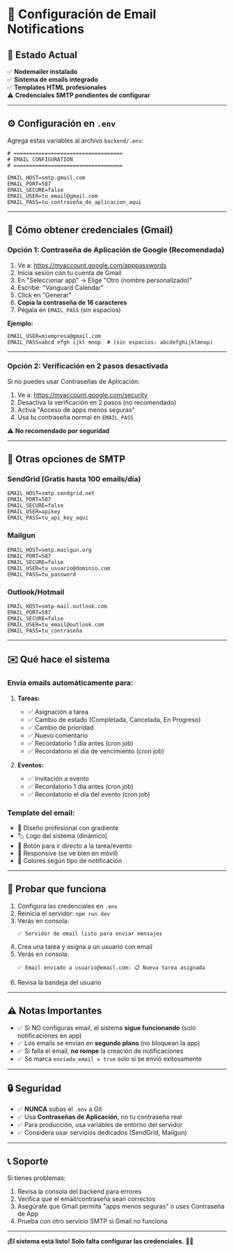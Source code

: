 # 📧 Configuración de Email Notifications

## 🎯 Estado Actual

✅ **Nodemailer instalado**  
✅ **Sistema de emails integrado**  
✅ **Templates HTML profesionales**  
⚠️ **Credenciales SMTP pendientes de configurar**

---

## ⚙️ Configuración en `.env`

Agrega estas variables al archivo `backend/.env`:

```env
# ===================================
# EMAIL CONFIGURATION
# ===================================

EMAIL_HOST=smtp.gmail.com
EMAIL_PORT=587
EMAIL_SECURE=false
EMAIL_USER=tu_email@gmail.com
EMAIL_PASS=tu_contraseña_de_aplicacion_aqui
```

---

## 📝 Cómo obtener credenciales (Gmail)

### **Opción 1: Contraseña de Aplicación de Google (Recomendada)**

1. Ve a: https://myaccount.google.com/apppasswords
2. Inicia sesión con tu cuenta de Gmail
3. En "Seleccionar app" → Elige "Otro (nombre personalizado)"
4. Escribe: "Vanguard Calendar"
5. Click en "Generar"
6. **Copia la contraseña de 16 caracteres**
7. Pégala en `EMAIL_PASS` (sin espacios)

**Ejemplo:**
```env
EMAIL_USER=miempresa@gmail.com
EMAIL_PASS=abcd efgh ijkl mnop  # (sin espacios: abcdefghijklmnop)
```

---

### **Opción 2: Verificación en 2 pasos desactivada**

Si no puedes usar Contraseñas de Aplicación:

1. Ve a: https://myaccount.google.com/security
2. Desactiva la verificación en 2 pasos (no recomendado)
3. Activa "Acceso de apps menos seguras"
4. Usa tu contraseña normal en `EMAIL_PASS`

⚠️ **No recomendado por seguridad**

---

## 🔧 Otras opciones de SMTP

### **SendGrid (Gratis hasta 100 emails/día)**
```env
EMAIL_HOST=smtp.sendgrid.net
EMAIL_PORT=587
EMAIL_SECURE=false
EMAIL_USER=apikey
EMAIL_PASS=tu_api_key_aqui
```

### **Mailgun**
```env
EMAIL_HOST=smtp.mailgun.org
EMAIL_PORT=587
EMAIL_SECURE=false
EMAIL_USER=tu_usuario@dominio.com
EMAIL_PASS=tu_password
```

### **Outlook/Hotmail**
```env
EMAIL_HOST=smtp-mail.outlook.com
EMAIL_PORT=587
EMAIL_SECURE=false
EMAIL_USER=tu_email@outlook.com
EMAIL_PASS=tu_contraseña
```

---

## ✉️ Qué hace el sistema

### **Envía emails automáticamente para:**

1. **Tareas:**
   - ✅ Asignación a tarea
   - ✅ Cambio de estado (Completada, Cancelada, En Progreso)
   - ✅ Cambio de prioridad
   - ✅ Nuevo comentario
   - ✅ Recordatorio 1 día antes (cron job)
   - ✅ Recordatorio el día de vencimiento (cron job)

2. **Eventos:**
   - ✅ Invitación a evento
   - ✅ Recordatorio 1 día antes (cron job)
   - ✅ Recordatorio el día del evento (cron job)

### **Template del email:**

- 🎨 Diseño profesional con gradiente
- 🏷️ Logo del sistema (dinámico)
- 🎯 Botón para ir directo a la tarea/evento
- 📱 Responsive (se ve bien en móvil)
- 🌈 Colores según tipo de notificación

---

## 🧪 Probar que funciona

1. Configura las credenciales en `.env`
2. Reinicia el servidor: `npm run dev`
3. Verás en consola:
   ```
   ✅ Servidor de email listo para enviar mensajes
   ```
4. Crea una tarea y asigna a un usuario con email
5. Verás en consola:
   ```
   ✅ Email enviado a usuario@email.com: 📋 Nueva tarea asignada
   ```
6. Revisa la bandeja del usuario

---

## ⚠️ Notas Importantes

- ✅ Si NO configuras email, el sistema **sigue funcionando** (solo notificaciones en app)
- ✅ Los emails se envían en **segundo plano** (no bloquean la app)
- ✅ Si falla el email, **no rompe** la creación de notificaciones
- ✅ Se marca `enviada_email = true` solo si se envió exitosamente

---

## 🔒 Seguridad

- ✅ **NUNCA** subas el `.env` a Git
- ✅ Usa **Contraseñas de Aplicación**, no tu contraseña real
- ✅ Para producción, usa variables de entorno del servidor
- ✅ Considera usar servicios dedicados (SendGrid, Mailgun)

---

## 📞 Soporte

Si tienes problemas:
1. Revisa la consola del backend para errores
2. Verifica que el email/contraseña sean correctos
3. Asegúrate que Gmail permita "apps menos seguras" o uses Contraseña de App
4. Prueba con otro servicio SMTP si Gmail no funciona

---

**¡El sistema está listo! Solo falta configurar las credenciales.** 📧✨

